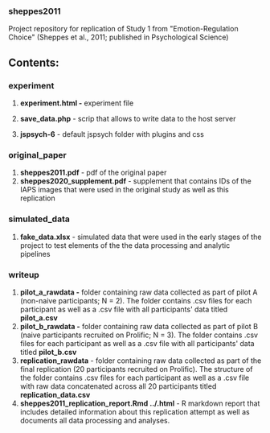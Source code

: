 ### sheppes2011

Project repository for replication of Study 1 from "Emotion-Regulation Choice" (Sheppes et al., 2011; published in Psychological Science)

## Contents:

### experiment

1.  **experiment.html -** experiment file

2.  **save_data.php** - scrip that allows to write data to the host server

3.  **jspsych-6** - default jspsych folder with plugins and css

### original_paper

1.  **sheppes2011.pdf** - pdf of the original paper
2.  **sheppes2020_supplement.pdf** - supplement that contains IDs of the IAPS images that were used in the original study as well as this replication

### simulated_data

1.  **fake_data.xlsx** - simulated data that were used in the early stages of the project to test elements of the the data processing and analytic pipelines

### writeup

1.  **pilot_a\_rawdata -** folder containing raw data collected as part of pilot A (non-naive participants; N = 2). The folder contains .csv files for each participant as well as a .csv file with all participants' data titled **pilot_a.csv**
2.  **pilot_b\_rawdata -** folder containing raw data collected as part of pilot B (naive participants recruited on Prolific; N = 3). The folder contains .csv files for each participant as well as a .csv file with all participants' data titled **pilot_b.csv**
3.  **replication_rawdata** - folder containing raw data collected as part of the final replication (20 participants recruited on Prolific). The structure of the folder contains .csv files for each participant as well as a .csv file with raw data concatenated across all 20 participants titled **replication_data.csv**
4.  **sheppes2011_replication_report.Rmd ../.html** - R markdown report that includes detailed information about this replication attempt as well as documents all data processing and analyses.
